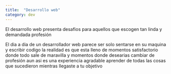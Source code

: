 ```yaml
---
title:  "Desarrollo web"
category: dev
---
```


El desarrollo web presenta desafios para aquellos que escogen tan linda y demandada profesión

El dia a dia de un desarrollador web parece ser solo sentarse en su maquina y escribir codigo
la realidad es que esta lleno de momentos satisfactorio
 donde todo sale de maravilla y momentos donde desearias cambiar de profesión
aun asi es una experiencia agradable aprender de todas las cosas que sucedieron mientras llegaste a tu objetivo
